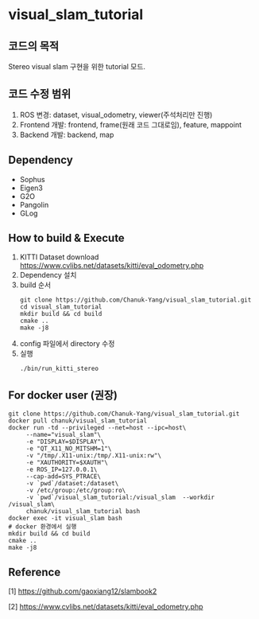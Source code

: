 # visual_slam_tutorial
## 코드의 목적
Stereo visual slam 구현을 위한 tutorial 모드.

## 코드 수정 범위
1. ROS 변경: dataset, visual_odometry, viewer(주석처리만 진행)
2. Frontend 개발: frontend, frame(원래 코드 그대로임), feature, mappoint
3. Backend 개발: backend, map

## Dependency
- Sophus
- Eigen3
- G2O
- Pangolin
- GLog

## How to build & Execute
1. KITTI Dataset download
   https://www.cvlibs.net/datasets/kitti/eval_odometry.php
2. Dependency 설치
3. build 순서
   ```
   git clone https://github.com/Chanuk-Yang/visual_slam_tutorial.git
   cd visual_slam_tutorial
   mkdir build && cd build
   cmake ..
   make -j8
   ```
4. config 파일에서 directory 수정
5. 실행
   ```
   ./bin/run_kitti_stereo
   ```
   
   
## For docker user (권장)
```
git clone https://github.com/Chanuk-Yang/visual_slam_tutorial.git
docker pull chanuk/visual_slam_tutorial
docker run -td --privileged --net=host --ipc=host\
     --name="visual_slam"\
     -e "DISPLAY=$DISPLAY"\
     -e "QT_X11_NO_MITSHM=1"\
     -v "/tmp/.X11-unix:/tmp/.X11-unix:rw"\
     -e "XAUTHORITY=$XAUTH"\
     -e ROS_IP=127.0.0.1\
     --cap-add=SYS_PTRACE\
     -v `pwd`/dataset:/dataset\
     -v /etc/group:/etc/group:ro\
     -v `pwd`/visual_slam_tutorial:/visual_slam  --workdir /visual_slam\
     chanuk/visual_slam_tutorial bash
docker exec -it visual_slam bash
# docker 환경에서 실행
mkdir build && cd build
cmake ..
make -j8
```

## Reference
[1] https://github.com/gaoxiang12/slambook2

[2] https://www.cvlibs.net/datasets/kitti/eval_odometry.php
